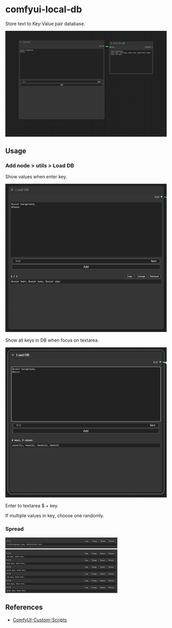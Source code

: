 # comfyui-local-db

Store text to Key-Value pair database. 

![image-1](./images/workflow.png)

## Usage

### Add node > utils > Load DB

Show values when enter key.

![image-2](./images/blur.png)

Show all keys in DB when focus on textarea.

![image-3](./images/focus.png)

Enter to textarea $ + key.

If multiple values in key, choose one randomly.

### Spread

<img src="./images/before_spread.png" width="350" title="before_spread">
<img src="./images/after_spread.png" width="350" title="after_spread">

## References

- [ComfyUI-Custom-Scripts](https://github.com/pythongosssss/ComfyUI-Custom-Scripts)